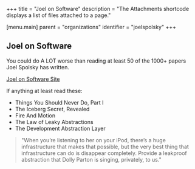+++
title = "Joel on Software"
description = "The Attachments shortcode displays a list of files attached to a page."

[menu.main]
parent = "organizations"
identifier = "joelspolsky"
+++

## Joel on Software
You could do A LOT worse than reading at least 50 of the 1000+ papers Joel Spolsky has written.

[Joel on Software Site](https://www.joelonsoftware.com/)  

If anything at least read these:  
* Things You Should Never Do, Part I  
* The Iceberg Secret, Revealed  
* Fire And Motion  
* The Law of Leaky Abstractions  
* The Development Abstraction Layer  

> "When you’re listening to her on your iPod, there’s a huge infrastructure that makes that possible, but the very best thing that infrastructure can do is disappear completely. Provide a leakproof abstraction that Dolly Parton is singing, privately, to us."
